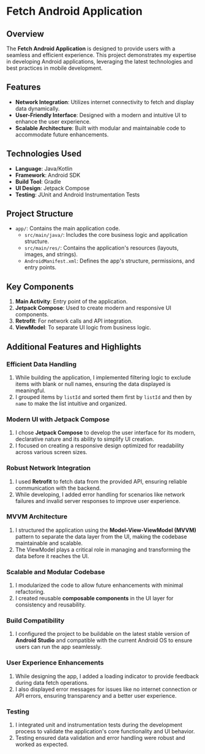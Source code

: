 # Fetch Android Application

## Overview
The **Fetch Android Application** is designed to provide users with a seamless and efficient experience. This project demonstrates my expertise in developing Android applications, leveraging the latest technologies and best practices in mobile development.

## Features
- **Network Integration**: Utilizes internet connectivity to fetch and display data dynamically.
- **User-Friendly Interface**: Designed with a modern and intuitive UI to enhance the user experience.
- **Scalable Architecture**: Built with modular and maintainable code to accommodate future enhancements.

## Technologies Used
- **Language**: Java/Kotlin
- **Framework**: Android SDK
- **Build Tool**: Gradle
- **UI Design**: Jetpack Compose
- **Testing**: JUnit and Android Instrumentation Tests

## Project Structure
- `app/`: Contains the main application code.
  - `src/main/java/`: Includes the core business logic and application structure.
  - `src/main/res/`: Contains the application's resources (layouts, images, and strings).
  - `AndroidManifest.xml`: Defines the app's structure, permissions, and entry points.

## Key Components
1. **Main Activity**: Entry point of the application.
2. **Jetpack Compose**: Used to create modern and responsive UI components.
3. **Retrofit**: For network calls and API integration.
4. **ViewModel**: To separate UI logic from business logic.

## Additional Features and Highlights

### Efficient Data Handling
1. While building the application, I implemented filtering logic to exclude items with blank or null names, ensuring the data displayed is meaningful.
2. I grouped items by `listId` and sorted them first by `listId` and then by `name` to make the list intuitive and organized.

### Modern UI with Jetpack Compose
1. I chose **Jetpack Compose** to develop the user interface for its modern, declarative nature and its ability to simplify UI creation.
2. I focused on creating a responsive design optimized for readability across various screen sizes.

### Robust Network Integration
1. I used **Retrofit** to fetch data from the provided API, ensuring reliable communication with the backend.
2. While developing, I added error handling for scenarios like network failures and invalid server responses to improve user experience.

### MVVM Architecture
1. I structured the application using the **Model-View-ViewModel (MVVM)** pattern to separate the data layer from the UI, making the codebase maintainable and scalable.
2. The ViewModel plays a critical role in managing and transforming the data before it reaches the UI.

### Scalable and Modular Codebase
1. I modularized the code to allow future enhancements with minimal refactoring.
2. I created reusable **composable components** in the UI layer for consistency and reusability.

### Build Compatibility
1. I configured the project to be buildable on the latest stable version of **Android Studio** and compatible with the current Android OS to ensure users can run the app seamlessly.

### User Experience Enhancements
1. While designing the app, I added a loading indicator to provide feedback during data fetch operations.
2. I also displayed error messages for issues like no internet connection or API errors, ensuring transparency and a better user experience.

### Testing
1. I integrated unit and instrumentation tests during the development process to validate the application's core functionality and UI behavior.
2. Testing ensured data validation and error handling were robust and worked as expected.

